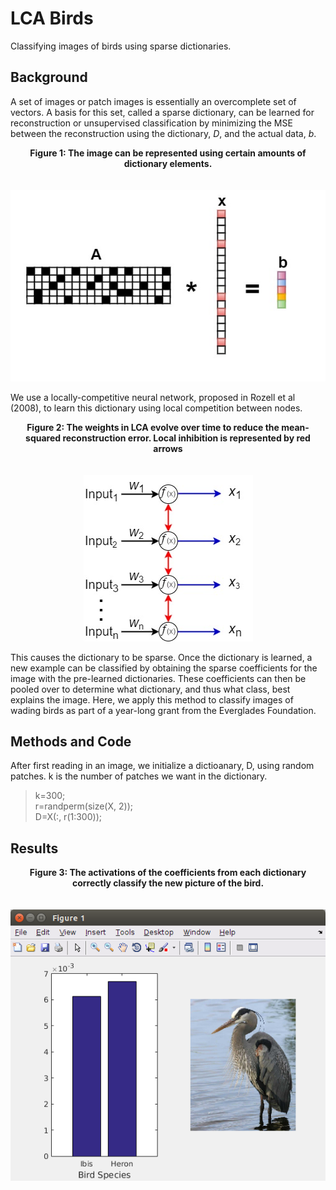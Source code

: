 # LCA Birds
Classifying images of birds using sparse dictionaries. 

## Background
A set of images or patch images is essentially an overcomplete set of vectors. A basis for this set, called a sparse dictionary, can be learned for reconstruction or unsupervised classification by minimizing the MSE between the reconstruction using the dictionary, *D*, and the actual data, *b*.

<p align="center">
  <b>Figure 1: The image can be represented using certain amounts of dictionary elements.</b><br>
  <br><br>
  <img src="https://github.com/MichaelTeti/LCA_Sparse_Coding_WadingBirds/blob/master/ax%3Db.jpg">
</p>

We use a locally-competitive neural network, proposed in Rozell et al (2008), to learn this dictionary using local competition between nodes.

<p align="center">
  <b>Figure 2: The weights in LCA evolve over time to reduce the mean-squared reconstruction error. Local inhibition is represented by red   arrows</b><br>
  <br><br>
  <img src="https://github.com/MichaelTeti/LCA_Sparse_Coding_WadingBirds/blob/master/LCA1.jpg">
</p>

This causes the dictionary to be sparse. Once the dictionary is learned, a new example can be classified by obtaining the sparse coefficients for the image with the pre-learned dictionaries. These coefficients can then be pooled over to determine what dictionary, and thus what class, best explains the image. Here, we apply this method to classify images of wading birds as part of a year-long grant from the Everglades Foundation.  

## Methods and Code
After first reading in an image, we initialize a dictioanary, D, using random patches. k is the number of patches we want in the dictionary.  
>k=300;  
>r=randperm(size(X, 2));  
>D=X(:, r(1:300));  

## Results
<p align="center">
  <b>Figure 3: The activations of the coefficients from each dictionary correctly classify the new picture of the bird.</b><br>
  <br><br>
  <img src="https://github.com/MichaelTeti/LCA_Sparse_Coding_WadingBirds/blob/master/bargraph.png">
</p>

